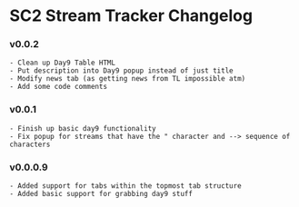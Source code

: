 SC2 Stream Tracker Changelog
=========================================

### v0.0.2
```
- Clean up Day9 Table HTML
- Put description into Day9 popup instead of just title
- Modify news tab (as getting news from TL impossible atm)
- Add some code comments
```
### v0.0.1
```
- Finish up basic day9 functionality
- Fix popup for streams that have the " character and --> sequence of characters
```

### v0.0.0.9
```
- Added support for tabs within the topmost tab structure
- Added basic support for grabbing day9 stuff
```